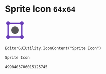 # Sprite Icon `64x64`
<img src="/img/Sprite%20Icon.png" width=64 height=64>

``` CSharp
EditorGUIUtility.IconContent("Sprite Icon")
```
```
Sprite Icon
```
```
4998403706015125745
```
